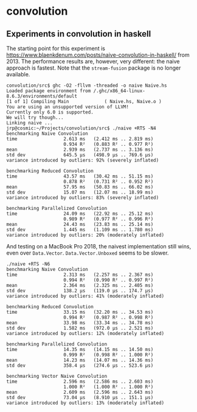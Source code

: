 # convolution
## Experiments in convolution in haskell

The starting point for this experiment is https://www.blaenkdenum.com/posts/naive-convolution-in-haskell/
from 2013. The performance results are, however, very different: the naive
approach is fastest. Note that the `stream-fusion` package is no longer
available.




```
convolution/src$ ghc -O2 -fllvm -threaded -o naive Naive.hs
Loaded package environment from /.ghc/x86_64-linux-8.6.3/environments/default
[1 of 1] Compiling Main             ( Naive.hs, Naive.o )
You are using an unsupported version of LLVM!
Currently only 6.0 is supported.
We will try though...
Linking naive ...
jrp@cosmic:~/Projects/convolution/src$ ./naive +RTS -N4
benchmarking Naive Convolution
time                 2.613 ms   (2.412 ms .. 2.819 ms)
                     0.934 R²   (0.883 R² .. 0.977 R²)
mean                 2.939 ms   (2.737 ms .. 3.136 ms)
std dev              645.5 μs   (498.9 μs .. 769.6 μs)
variance introduced by outliers: 92% (severely inflated)

benchmarking Reduced Convolution
time                 43.57 ms   (30.42 ms .. 51.15 ms)
                     0.878 R²   (0.731 R² .. 0.952 R²)
mean                 57.95 ms   (50.83 ms .. 66.02 ms)
std dev              15.07 ms   (12.07 ms .. 18.99 ms)
variance introduced by outliers: 83% (severely inflated)

benchmarking Parallelized Convolution
time                 24.09 ms   (22.92 ms .. 25.12 ms)
                     0.989 R²   (0.977 R² .. 0.996 R²)
mean                 24.43 ms   (23.83 ms .. 25.14 ms)
std dev              1.445 ms   (1.109 ms .. 1.780 ms)
variance introduced by outliers: 20% (moderately inflated)
```

And testing on a MacBook Pro 2018, the naivest implementation still wins,
even over `Data.Vector`.  `Data.Vector.Unboxed` seems to be slower.

```
./naive +RTS -N6
benchmarking Naive Convolution
time                 2.313 ms   (2.257 ms .. 2.367 ms)
                     0.994 R²   (0.990 R² .. 0.997 R²)
mean                 2.364 ms   (2.325 ms .. 2.405 ms)
std dev              138.2 μs   (119.0 μs .. 174.7 μs)
variance introduced by outliers: 41% (moderately inflated)

benchmarking Reduced Convolution
time                 33.15 ms   (32.20 ms .. 34.53 ms)
                     0.994 R²   (0.987 R² .. 0.998 R²)
mean                 33.98 ms   (33.34 ms .. 34.78 ms)
std dev              1.582 ms   (972.0 μs .. 2.521 ms)
variance introduced by outliers: 12% (moderately inflated)

benchmarking Parallelized Convolution
time                 14.35 ms   (14.15 ms .. 14.50 ms)
                     0.999 R²   (0.998 R² .. 1.000 R²)
mean                 14.23 ms   (14.07 ms .. 14.36 ms)
std dev              358.4 μs   (274.6 μs .. 523.6 μs)

benchmarking Vector Naive Convolution
time                 2.596 ms   (2.586 ms .. 2.603 ms)
                     1.000 R²   (1.000 R² .. 1.000 R²)
mean                 2.609 ms   (2.596 ms .. 2.643 ms)
std dev              73.04 μs   (8.910 μs .. 151.1 μs)
variance introduced by outliers: 13% (moderately inflated)
```
